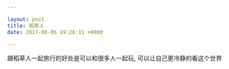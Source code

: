 ```yaml
---

layout: post
title: 稻草人
date: 2017-08-06 19:28:11 +0800

---
```


跟稻草人一起旅行的好处是可以和很多人一起玩, 可以让自己更冷静的看这个世界
